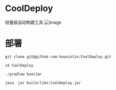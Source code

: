 # CoolDeploy
轻量级自动构建工具
![image](https://user-images.githubusercontent.com/38684327/142714057-c95e059a-f1de-4ab7-b46e-7d113748f253.png)

# 部署

```c
git clone git@github.com:houxinlin/CoolDeploy.git

cd CoolDeploy

./gradlew bootJar

java -jar build/libs/CoolDeploy.jar
```
